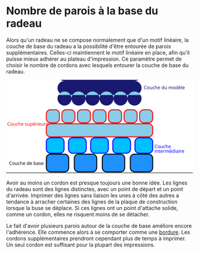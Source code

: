 Nombre de parois à la base du radeau
====
Alors qu'un radeau ne se compose normalement que d'un motif linéaire, la couche de base du radeau a la possibilité d'être entourée de parois supplémentaires. Celles-ci maintiennent le motif linéaire en place, afin qu'il puisse mieux adhérer au plateau d'impression. Ce paramètre permet de choisir le nombre de cordons avec lesquels entourer la couche de base du radeau.

![Où se trouve la couche de base dans le radeau](../images/raft_dimensions_simplified_fr.svg)

Avoir au moins un cordon est presque toujours une bonne idée. Les lignes du radeau sont des lignes distinctes, avec un point de départ et un point d'arrivée. Imprimer des lignes sans liaison les unes à côté des autres a tendance à arracher certaines des lignes de la plaque de construction lorsque la buse se déplace. Si ces lignes ont un point d'attache solide, comme un cordon, elles ne risquent moins de se détacher.

Le fait d'avoir plusieurs parois autour de la couche de base améliore encore l'adhérence. Elle commence alors à se comporter comme une [bordure](../platform_adhesion/adhesion_type.md). Les cordons supplémentaires prendront cependant plus de temps à imprimer. Un seul cordon est suffisant pour la plupart des impressions.
